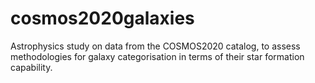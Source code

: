 # cosmos2020galaxies
Astrophysics study on data from the COSMOS2020 catalog, to assess methodologies for galaxy categorisation in terms of their star formation capability.
